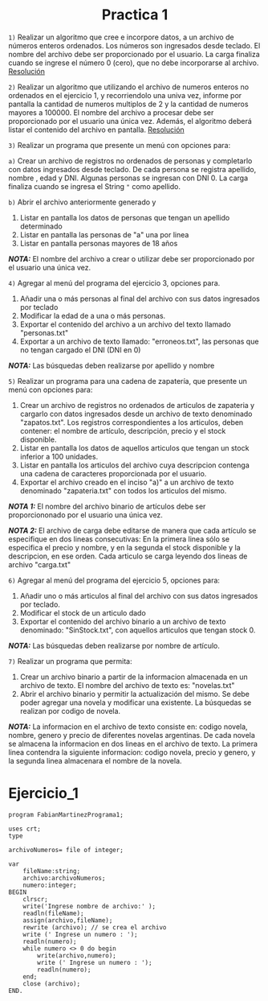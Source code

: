 <h1 align="center">Practica 1</h1>

```1)``` Realizar un algoritmo que cree e incorpore datos, a un archivo de números enteros ordenados. Los números son ingresados desde teclado. El nombre del archivo debe ser proporcionado por el usuario. La carga finaliza cuando se ingrese el número 0 (cero), que no debe incorporarse al archivo. [Resolución](#Ejercicio_1)

```2)``` Realizar un algoritmo que utilizando el archivo de numeros enteros no ordenados en el ejercicio 1, y recorriendolo una univa vez, informe por pantalla la cantidad de numeros multiplos de 2 y la cantidad de numeros mayores a 100000. El nombre del archivo a procesar debe ser proporcionado por el usuario una única vez. Además, el algoritmo deberá listar el contenido del archivo en pantalla. [Resolución](#Ejercicio_2)

```3)``` Realizar un programa que presente un menú con opciones para:

```a)``` Crear un archivo de registros no ordenados de personas y completarlo con datos ingresados desde teclado. De cada persona se registra apellido, nombre , edad y DNI. Algunas personas se ingresan con DNI 0. La carga finaliza cuando se ingresa el String ```"``` como apellido.

```b)``` Abrir el archivo anteriormente generado y

1) Listar en pantalla los datos de personas que tengan un apellido determinado
2) Listar en pantalla las personas de "a" una por linea
3) Listar en pantalla personas mayores de 18 años

***NOTA:***  El nombre del archivo a crear o utilizar debe ser proporcionado por el usuario una única vez.

```4)``` Agregar al menú del programa del ejercicio 3, opciones para.

1) Añadir una o más personas al final del archivo con sus datos ingresados por teclado
2) Modificar la edad de a una o más personas.
3) Exportar el contenido del archivo a un archivo del texto llamado "personas.txt"
4) Exportar a un archivo de texto llamado: "erroneos.txt", las personas que no tengan cargado el DNI (DNI en 0) 

***NOTA:*** Las búsquedas deben realizarse por apellido y nombre

```5)``` Realizar un programa para una cadena de zapatería, que presente un menú con opciones para:

1) Crear un archivo de registros no ordenados de articulos de zapateria y cargarlo con datos ingresados desde un archivo de texto denominado "zapatos.txt". Los registros correspondientes a los articulos, deben contener: el nombre de artículo, descripción, precio y el stock disponible.
2) Listar en pantalla los datos de aquellos articulos que tengan un stock inferior a 100 unidades.
3) Listar en pantalla los articulos del archivo cuya descripcion contenga una cadena de caracteres proporcionada por el usuario.
4) Exportar el archivo creado en el inciso "a)" a un archivo de texto denominado "zapateria.txt" con todos los articulos del mismo.

***NOTA 1:*** El nombre del archivo binario de artículos debe ser proporciononado por el usuario una única vez.

***NOTA 2:*** El archivo de carga debe editarse de manera que cada artículo se especifique en dos lineas consecutivas: En la primera linea sólo se especifica el precio y nombre, y en la segunda el stock disponible y la descripcion, en ese orden. Cada articulo se carga leyendo dos lineas de archivo "carga.txt"

```6)``` Agregar al menú del programa del ejercicio 5, opciones para:

 1) Añadir uno o más articulos al final del archivo con sus datos ingresados por teclado.
 2) Modificar el stock de un articulo dado
 3) Exportar el contenido del archivo binario a un archivo de texto denominado: "SinStock.txt", con aquellos articulos que tengan stock 0.
 
 ***NOTA:*** Las búsquedas deben realizarse por nombre de artículo.

```7)``` Realizar un programa que permita:

1) Crear un archivo binario a partir de la informacion almacenada en un archivo de texto. El nombre del archivo de texto es: "novelas.txt"
2) Abrir el archivo binario y permitir la actualización del mismo. Se debe poder agregar una novela y modificar una existente. La búsquedas se realizan por codigo de novela.

***NOTA:*** La informacion en el archivo de texto consiste en: codigo novela, nombre, genero y precio de diferentes novelas argentinas. De cada novela se almacena la informacion en dos lineas en el archivo de texto. La primera linea contendra la siguiente informacion: codigo novela, precio y genero, y la segunda linea almacenara el nombre de la novela.

Ejercicio_1
===========
```Pas
program FabianMartinezPrograma1;

uses crt;
type 

archivoNumeros= file of integer;

var 
	fileName:string;
	archivo:archivoNumeros;
	numero:integer;
BEGIN
	clrscr;
	write('Ingrese nombre de archivo:' ); 
	readln(fileName);
	assign(archivo,fileName);
	rewrite (archivo); // se crea el archivo
	write (' Ingrese un numero : ');
	readln(numero);
	while numero <> 0 do begin
		write(archivo,numero);
		write (' Ingrese un numero : ');
		readln(numero);
	end;
	close (archivo);
END.
```

